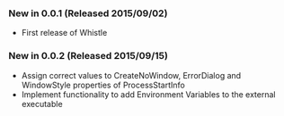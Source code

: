 ### New in 0.0.1 (Released 2015/09/02)
* First release of Whistle

### New in 0.0.2 (Released 2015/09/15)
* Assign correct values to CreateNoWindow, ErrorDialog and WindowStyle properties of ProcessStartInfo
* Implement functionality to add Environment Variables to the external executable